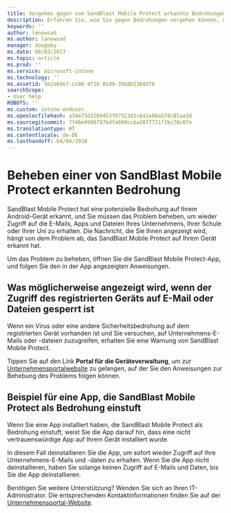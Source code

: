 ```yaml
---
title: Vorgehen gegen von SandBlast Mobile Protect erkannte Bedrohungen unter iOS | Microsoft-Dokumentation
description: Erfahren Sie, wie Sie gegen Bedrohungen vorgehen können, die Mobile Protect unter iOS gefunden hat.
keywords: ''
author: lenewsad
ms.author: lanewsad
manager: dougeby
ms.date: 08/03/2017
ms.topic: article
ms.prod: ''
ms.service: microsoft-intune
ms.technology: ''
ms.assetid: 5b2a69e7-cc86-4f1b-81d9-35b8b23b937b
searchScope:
- User help
ROBOTS: ''
ms.custom: intune-enduser
ms.openlocfilehash: a34e73d3209453f07523d1c841e8ba578c85aa3d
ms.sourcegitcommit: 7f46e9990797bdfa669ccba2077721f1bc70c07e
ms.translationtype: HT
ms.contentlocale: de-DE
ms.lasthandoff: 04/04/2018
---
```

# <a name="you-need-to-resolve-a-threat-found-by-sandblast-mobile-protect"></a>Beheben einer von SandBlast Mobile Protect erkannten Bedrohung

SandBlast Mobile Protect hat eine potenzielle Bedrohung auf Ihrem Android-Gerät erkannt, und Sie müssen das Problem beheben, um wieder Zugriff auf die E-Mails, Apps und Dateien Ihres Unternehmens, Ihrer Schule oder Ihrer Uni zu erhalten. Die Nachricht, die Sie Ihnen angezeigt wird, hängt von dem Problem ab, das SandBlast Mobile Protect auf Ihrem Gerät erkannt hat.

Um das Problem zu beheben, öffnen Sie die SandBlast Mobile Protect-App, und folgen Sie den in der App angezeigten Anweisungen.

## <a name="what-you-might-see-if-your-enrolled-device-is-blocked-from-accessing-email-or-files"></a>Was möglicherweise angezeigt wird, wenn der Zugriff des registrierten Geräts auf E-Mail oder Dateien gesperrt ist

Wenn ein Virus oder eine andere Sicherheitsbedrohung auf dem registrierten Gerät vorhanden ist und Sie versuchen, auf Unternehmens-E-Mails oder -dateien zuzugreifen, erhalten Sie eine Warnung von SandBlast Mobile Protect.

Tippen Sie auf den Link **Portal für die Geräteverwaltung**, um zur [Unternehmensportalwebsite](http://portal.manage.microsoft.com) zu gelangen, auf der Sie den Anweisungen zur Behebung des Problems folgen können.

## <a name="example-of-an-app-that-sandblast-mobile-protect-sees-as-a-threat"></a>Beispiel für eine App, die SandBlast Mobile Protect als Bedrohung einstuft

Wenn Sie eine App installiert haben, die SandBlast Mobile Protect als Bedrohung einstuft, weist Sie die App darauf hin, dass eine nicht vertrauenswürdige App auf Ihrem Gerät installiert wurde.

In diesem Fall deinstallieren Sie die App, um sofort wieder Zugriff auf Ihre Unternehmens-E-Mails und -daten zu erhalten. Wenn Sie die App nicht deinstallieren, haben Sie solange keinen Zugriff auf E-Mails und Daten, bis Sie die App deinstallieren.

Benötigen Sie weitere Unterstützung? Wenden Sie sich an Ihren IT-Administrator. Die entsprechenden Kontaktinformationen finden Sie auf der [Unternehmensportal-Website](http://portal.manage.microsoft.com).
